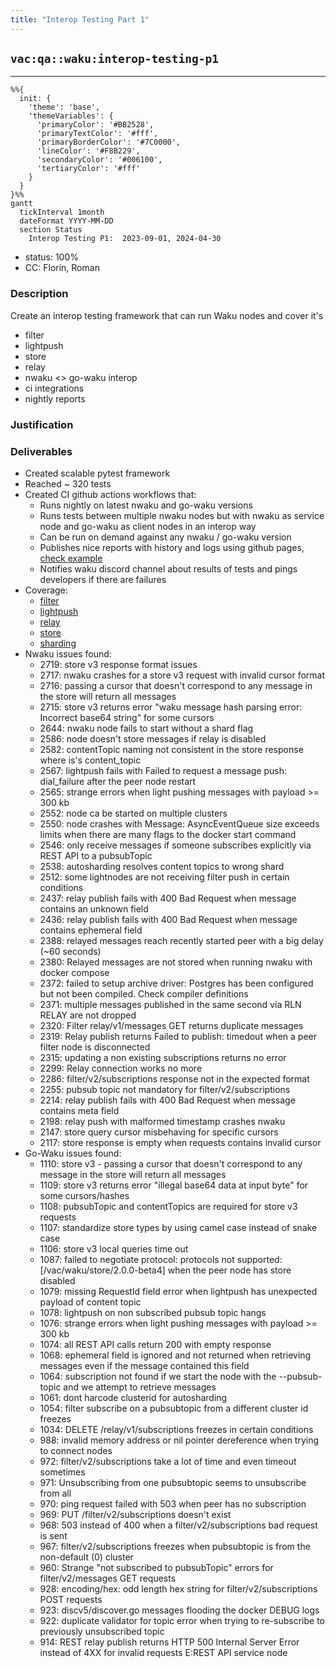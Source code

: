 ```yaml
---
title: "Interop Testing Part 1"
---
```

## `vac:qa::waku:interop-testing-p1`
---

```mermaid
%%{ 
  init: { 
    'theme': 'base', 
    'themeVariables': { 
      'primaryColor': '#BB2528', 
      'primaryTextColor': '#fff', 
      'primaryBorderColor': '#7C0000', 
      'lineColor': '#F8B229', 
      'secondaryColor': '#006100', 
      'tertiaryColor': '#fff' 
    } 
  } 
}%%
gantt
  tickInterval 1month
  dateFormat YYYY-MM-DD 
  section Status
    Interop Testing P1:  2023-09-01, 2024-04-30
```

- status: 100%
- CC: Florin, Roman

### Description

Create an interop testing framework that can run Waku nodes and cover it's

* filter
* lightpush
* store
* relay
* nwaku <> go-waku interop
* ci integrations
* nightly reports

### Justification


### Deliverables

* Created scalable pytest framework
* Reached ~ 320 tests
* Created CI github actions workflows that:
  * Runs nightly on latest nwaku and go-waku versions
  * Runs tests between multiple nwaku nodes but with nwaku as service node and go-waku as client nodes in an interop way
  * Can be run on demand against any nwaku / go-waku version
  * Publishes nice reports with history and logs using github pages, [check example](https://waku-org.github.io/waku-interop-tests/nim/210/)
  * Notifies waku discord channel about results of tests and pings developers if there are failures
* Coverage:
  *  [filter](https://github.com/waku-org/waku-interop-tests/tree/master/tests/filter)
  *  [lightpush](https://github.com/waku-org/waku-interop-tests/tree/master/tests/light_push)
  *  [relay](https://github.com/waku-org/waku-interop-tests/tree/master/tests/relay)
  *  [store](https://github.com/waku-org/waku-interop-tests/tree/master/tests/store)
  *  [sharding](https://github.com/waku-org/waku-interop-tests/tree/master/tests/sharding)
* Nwaku issues found: 
  *  2719: store v3 response format issues
  *  2717: nwaku crashes for a store v3 request with invalid cursor format
  *  2716: passing a cursor that doesn't correspond to any message in the store will return all messages
  *  2715: store v3 returns error "waku message hash parsing error: Incorrect base64 string" for some cursors
  *  2644: nwaku node fails to start without a shard flag
  *  2586: node doesn't store messages if relay is disabled
  *  2582: contentTopic naming not consistent in the store response where is's content_topic
  *  2567: lightpush fails with Failed to request a message push: dial_failure after the peer node restart
  *  2565: strange errors when light pushing messages with payload >= 300 kb
  *  2552: node ca be started on multiple clusters
  *  2550: node crashes with Message: AsyncEventQueue size exceeds limits when there are many flags to the docker start command
  *  2546: only receive messages if someone subscribes explicitly via REST API to a pubsubTopic
  *  2538: autosharding resolves content topics to wrong shard
  *  2512: some lightnodes are not receiving filter push in certain conditions
  *  2437: relay publish fails with 400 Bad Request when message contains an unknown field
  *  2436: relay publish fails with 400 Bad Request when message contains ephemeral field
  *  2388: relayed messages reach recently started peer with a big delay (~60 seconds)
  *  2380: Relayed messages are not stored when running nwaku with docker compose
  *  2372: failed to setup archive driver: Postgres has been configured but not been compiled. Check compiler definitions
  *  2371: multiple messages published in the same second via RLN RELAY are not dropped
  *  2320: Filter relay/v1/messages GET returns duplicate messages
  *  2319: Relay publish returns Failed to publish: timedout when a peer filter node is disconnected
  *  2315: updating a non existing subscriptions returns no error
  *  2299: Relay connection works no more
  *  2286: filter/v2/subscriptions response not in the expected format
  *  2255: pubsub topic not mandatory for filter/v2/subscriptions
  *  2214: relay publish fails with 400 Bad Request when message contains meta field
  *  2198: relay push with malformed timestamp crashes nwaku
  *  2147: store query cursor misbehaving for specific cursors
  *  2117: store response is empty when requests contains invalid cursor
* Go-Waku issues found:
  *  1110: store v3 - passing a cursor that doesn't correspond to any message in the store will return all messages
  *  1109: store v3 returns error "illegal base64 data at input byte" for some cursors/hashes
  *  1108: pubsubTopic and contentTopics are required for store v3 requests
  *  1107: standardize store types by using camel case instead of snake case
  *  1106: store v3 local queries time out
  *  1087: failed to negotiate protocol: protocols not supported: [/vac/waku/store/2.0.0-beta4] when the peer node has store disabled
  *  1079: missing RequestId field error when lightpush has unexpected payload of content topic
  *  1078: lightpush on non subscribed pubsub topic hangs
  *  1076: strange errors when light pushing messages with payload >= 300 kb
  *  1074: all REST API calls return 200 with empty response
  *  1068: ephemeral field is ignored and not returned when retrieving messages even if the message contained this field
  *  1064: subscription not found if we start the node with the --pubsub-topic and we attempt to retrieve messages
  *  1061: dont harcode clusterid for autosharding
  *  1054: filter subscribe on a pubsubtopic from a different cluster id freezes
  *  1034: DELETE /relay/v1/subscriptions freezes in certain conditions
  *  988: invalid memory address or nil pointer dereference when trying to connect nodes
  *  972: filter/v2/subscriptions take a lot of time and even timeout sometimes
  *  971: Unsubscribing from one pubsubtopic seems to unsubscribe from all
  *  970: ping request failed with 503 when peer has no subscription
  *  969: PUT /filter/v2/subscriptions doesn't exist
  *  968: 503 instead of 400 when a filter/v2/subscriptions bad request is sent
  *  967: filter/v2/subscriptions freezes when pubsubtopic is from the non-default (0) cluster
  *  960: Strange "not subscribed to pubsubTopic" errors for filter/v2/messages GET requests
  *  928: encoding/hex: odd length hex string for filter/v2/subscriptions POST requests
  *  923: discv5/discover.go messages flooding the docker DEBUG logs
  *  922: duplicate validator for topic error when trying to re-subscribe to previously unsubscribed topic
  *  914: REST relay publish returns HTTP 500 Internal Server Error instead of 4XX for invalid requests E:REST API service node
